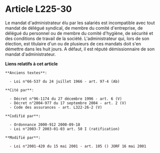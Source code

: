 # Article L225-30

Le mandat d'administrateur élu par les salariés est incompatible avec tout mandat de délégué syndical, de membre du comité
d'entreprise, de délégué du personnel ou de membre du comité d'hygiène, de sécurité et des conditions de travail de la
société. L'administrateur qui, lors de son élection, est titulaire d'un ou de plusieurs de ces mandats doit s'en démettre
dans les huit jours. A défaut, il est réputé démissionnaire de son mandat d'administrateur.

**Liens relatifs à cet article**

	**Anciens textes**:

	  - Loi n°66-537 du 24 juillet 1966 - art. 97-4 (Ab)

	**Cité par**:

	  - Décret n°96-1174 du 27 décembre 1996 - art. 6 (V)
	  - Décret n°2004-977 du 17 septembre 2004 - art. 2 (V)
	  - Code des assurances - art. L322-26-2 (V)

	**Codifié par**:

	  - Ordonnance 2000-912 2000-09-18
	  - Loi n°2003-7 2003-01-03 art. 50 I (ratification)

	**Modifié par**:

	  - Loi n°2001-420 du 15 mai 2001 - art. 105 () JORF 16 mai 2001
